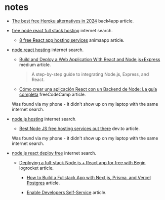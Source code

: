 # notes

- [The best free Heroku alternatives in 2024](https://blog.back4app.com/heroku-alternatives/) back4app article.

- [free node react full stack hosting](https://www.google.com/search?q=free+node+react+full+stack+hosting&oq=free+&gs_lcrp=EgZjaHJvbWUqBggBEEUYOzIGCAAQRRg5MgYIARBFGDsyBggCEEUYPDIGCAMQRRg8MgYIBBBFGEEyBggFEEUYQTIGCAYQRRg80gEINDYyMmowajGoAgCwAgA&sourceid=chrome&ie=UTF-8) internet search.

  - [8 free React app hosting services](https://www.animaapp.com/blog/industry/8-free-react-app-hosting-services/) animaapp article.

- [node react hosting](https://www.google.com/search?q=node+react+hosting&oq=node+re&gs_lcrp=EgZjaHJvbWUqBggAEEUYOzIGCAAQRRg7MgYIARBFGDkyBggCEEUYPDIGCAMQRRg8MgYIBBBFGDwyBggFEEUYQTIGCAYQRRhBMgYIBxBFGEHSAQgzNjIyajBqOagCALACAA&sourceid=chrome&ie=UTF-8) internet search.

  - [Build and Deploy a Web Application With React and Node.js+Express](https://medium.com/geekculture/build-and-deploy-a-web-application-with-react-and-node-js-express-bce2c3cfec32) medium article.

    > A step-by-step guide to integrating Node.js, Express, and React.

  - [Cómo crear una aplicación React con un Backend de Node: La guía completa](https://www.freecodecamp.org/espanol/news/como-crear-una-aplicacion-react-con-un-backend-de-node-la-guia-completa/) freeCodeCamp article.

  Was found via my phone - it didn't show up on my laptop with the same internet search.

- [node js hosting](https://www.google.com/search?q=node+js+hosting&sca_esv=41437dda0f3602d3&ei=lUe5ZZC2O_XcptQP2bGygA0&oq=node+js+h&gs_lp=Egxnd3Mtd2l6LXNlcnAiCW5vZGUganMgaCoCCAAyChAAGIAEGIoFGEMyBRAAGIAEMgUQABiABDIFEAAYgAQyBRAAGIAEMgUQABiABDIFEAAYgAQyBRAAGIAEMgUQABiABDIFEAAYgARIqbcPUN2ED1jtkQ9wAXgCkAEAmAGFAaAB7AOqAQMwLjS4AQPIAQD4AQHCAgQQABhHwgIKEAAYRxjWBBiwA-IDBBgAIEGIBgGQBgg&sclient=gws-wiz-serp) internet search.

  - [Best Node JS free hosting services out there](https://dev.to/zipy/best-node-js-free-hosting-services-out-there-29kc) dev.to article.

  Was found via my phone - it didn't show up on my laptop with the same internet search.

- [node js react deploy free](https://www.google.com/search?q=node+js+react+deploy+free&oq=node+js+&gs_lcrp=EgZjaHJvbWUqBggBEEUYOzIGCAAQRRg7MgYIARBFGDsyBggCEEUYOTIGCAMQRRg8MgYIBBBFGDwyBggFEEUYPTIGCAYQRRhBMgYIBxBFGEHSAQgzNDYxajBqOagCALACAA&sourceid=chrome&ie=UTF-8) internet search.

  - [Deploying a full-stack Node.js + React app for free with Begin](https://blog.logrocket.com/deploying-node-js-react-app-for-free-begin/) logrocket article.

    - [How to Build a Fullstack App with Next.js, Prisma, and Vercel Postgres](https://vercel.com/guides/nextjs-prisma-postgres) article.

    - [Enable Developers Self-Service](qovery.com) article.
